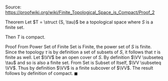 # 

Source: https://proofwiki.org/wiki/Finite_Topological_Space_is_Compact/Proof_2

Theorem
Let $T = \struct {S, \tau}$ be a topological space where $S$ is a finite set.

Then $T$ is compact.


Proof
From Power Set of Finite Set is Finite, the power set of $S$ is finite.
Since the topology $\tau$ is by definition a set of subsets of $S$, it follows that $\tau$ is finite as well.
Let $\VV$ be an open cover of $S$.
By definition $\VV \subseteq \tau$ and so is also a finite set.
From Set is Subset of Itself, $\VV \subseteq \VV$.
Thus by definition $\VV$ is a finite subcover of $\VV$.
The result follows by definition of compact.
$\blacksquare$





